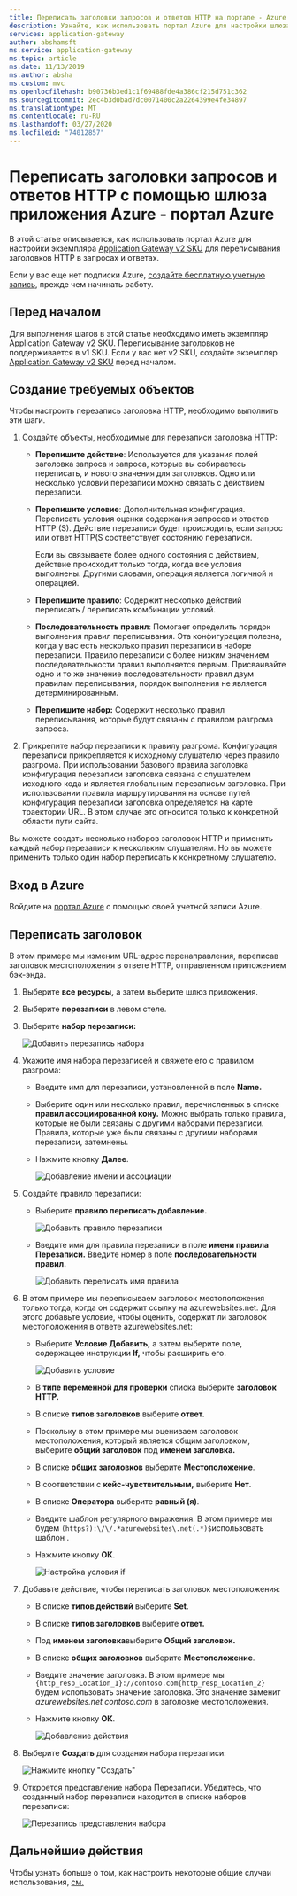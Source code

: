 ```yaml
---
title: Переписать заголовки запросов и ответов HTTP на портале - Azure Application Gateway
description: Узнайте, как использовать портал Azure для настройки шлюза приложения Azure для переписывания заголовков HTTP в запросах и ответах, проходящих через шлюз
services: application-gateway
author: abshamsft
ms.service: application-gateway
ms.topic: article
ms.date: 11/13/2019
ms.author: absha
ms.custom: mvc
ms.openlocfilehash: b90736b3ed1c1f69488fde4a386cf215d751c362
ms.sourcegitcommit: 2ec4b3d0bad7dc0071400c2a2264399e4fe34897
ms.translationtype: MT
ms.contentlocale: ru-RU
ms.lasthandoff: 03/27/2020
ms.locfileid: "74012857"
---
```

# <a name="rewrite-http-request-and-response-headers-with-azure-application-gateway---azure-portal"></a>Переписать заголовки запросов и ответов HTTP с помощью шлюза приложения Azure - портал Azure

В этой статье описывается, как использовать портал Azure для настройки экземпляра [Application Gateway v2 SKU](<https://docs.microsoft.com/azure/application-gateway/application-gateway-autoscaling-zone-redundant>) для переписывания заголовков HTTP в запросах и ответах.

Если у вас еще нет подписки Azure, [создайте бесплатную учетную запись](https://azure.microsoft.com/free/?WT.mc_id=A261C142F), прежде чем начинать работу.

## <a name="before-you-begin"></a>Перед началом

Для выполнения шагов в этой статье необходимо иметь экземпляр Application Gateway v2 SKU. Переписывание заголовков не поддерживается в v1 SKU. Если у вас нет v2 SKU, создайте экземпляр [Application Gateway v2 SKU](https://docs.microsoft.com/azure/application-gateway/tutorial-autoscale-ps) перед началом.

## <a name="create-required-objects"></a>Создание требуемых объектов

Чтобы настроить перезапись заголовка HTTP, необходимо выполнить эти шаги.

1. Создайте объекты, необходимые для перезаписи заголовка HTTP:

   - **Перепишите действие**: Используется для указания полей заголовка запроса и запроса, которые вы собираетесь переписать, и нового значения для заголовков. Одно или несколько условий перезаписи можно связать с действием перезаписи.

   - **Перепишите условие**: Дополнительная конфигурация. Переписать условия оценки содержания запросов и ответов HTTP (S). Действие перезаписи будет происходить, если запрос или ответ HTTP(S соответствует состоянию перезаписи.

     Если вы связываете более одного состояния с действием, действие происходит только тогда, когда все условия выполнены. Другими словами, операция является логичной и операцией.

   - **Перепишите правило**: Содержит несколько действий переписать / переписать комбинации условий.

   - **Последовательность правил**: Помогает определить порядок выполнения правил переписывания. Эта конфигурация полезна, когда у вас есть несколько правил перезаписи в наборе перезаписи. Правило перезаписи с более низким значением последовательности правил выполняется первым. Присваивайте одно и то же значение последовательности правил двум правилам переписывания, порядок выполнения не является детерминированным.

   - **Перепишите набор:** Содержит несколько правил переписывания, которые будут связаны с правилом разгрома запроса.

2. Прикрепите набор перезаписи к правилу разгрома. Конфигурация перезаписи прикрепляется к исходному слушателю через правило разгрома. При использовании базового правила заголовка конфигурация перезаписи заголовка связана с слушателем исходного кода и является глобальным перезаписьм заголовка. При использовании правила маршрутирования на основе путей конфигурация перезаписи заголовка определяется на карте траектории URL. В этом случае это относится только к конкретной области пути сайта.

Вы можете создать несколько наборов заголовок HTTP и применить каждый набор перезаписи к нескольким слушателям. Но вы можете применить только один набор переписать к конкретному слушателю.

## <a name="sign-in-to-azure"></a>Вход в Azure

Войдите на [портал Azure](https://portal.azure.com/) с помощью своей учетной записи Azure.

## <a name="configure-header-rewrite"></a>Переписать заголовок

В этом примере мы изменим URL-адрес перенаправления, переписав заголовок местоположения в ответе HTTP, отправленном приложением бэк-энда.

1. Выберите **все ресурсы,** а затем выберите шлюз приложения.

2. Выберите **перезаписи** в левом стеле.

3. Выберите **набор перезаписи:**

   ![Добавить перезапись набора](media/rewrite-http-headers-portal/add-rewrite-set.png)

4. Укажите имя набора перезаписей и свяжете его с правилом разгрома:

   - Введите имя для перезаписи, установленной в поле **Name.**
   - Выберите один или несколько правил, перечисленных в списке **правил ассоциированной кону.** Можно выбрать только правила, которые не были связаны с другими наборами перезаписи. Правила, которые уже были связаны с другими наборами перезаписи, затемнены.
   - Нажмите кнопку **Далее**.
   
     ![Добавление имени и ассоциации](media/rewrite-http-headers-portal/name-and-association.png)

5. Создайте правило перезаписи:

   - Выберите **правило переписать добавление.**

     ![Добавить правило перезаписи](media/rewrite-http-headers-portal/add-rewrite-rule.png)

   - Введите имя для правила перезаписи в поле **имени правила Перезаписи.** Введите номер в поле **последовательности правил.**

     ![Добавить переписать имя правила](media/rewrite-http-headers-portal/rule-name.png)

6. В этом примере мы переписываем заголовок местоположения только тогда, когда он содержит ссылку на azurewebsites.net. Для этого добавьте условие, чтобы оценить, содержит ли заголовок местоположения в ответе azurewebsites.net:

   - Выберите **Условие Добавить,** а затем выберите поле, содержащее инструкции **If,** чтобы расширить его.

     ![Добавить условие](media/rewrite-http-headers-portal/add-condition.png)

   - В **типе переменной для проверки** списка выберите **заголовок HTTP.**

   - В списке **типов заголовков** выберите **ответ.**

   - Поскольку в этом примере мы оцениваем заголовок местоположения, который является общим заголовком, выберите **общий заголовок** под **именем заголовка.**

   - В списке **общих заголовков** выберите **Местоположение**.

   - В соответствии с **кейс-чувствительным,** выберите **Нет**.

   - В списке **Оператора** выберите **равный (я)**.

   - Введите шаблон регулярного выражения. В этом примере мы будем `(https?):\/\/.*azurewebsites\.net(.*)$`использовать шаблон .

   - Нажмите кнопку **ОК**.

     ![Настройка условия if](media/rewrite-http-headers-portal/condition.png)

7. Добавьте действие, чтобы переписать заголовок местоположения:

   - В списке **типов действий** выберите **Set**.

   - В списке **типов заголовков** выберите **ответ.**

   - Под **именем заголовка**выберите **Общий заголовок.**

   - В списке **общих заголовков** выберите **Местоположение**.

   - Введите значение заголовка. В этом примере мы `{http_resp_Location_1}://contoso.com{http_resp_Location_2}` будем использовать значение заголовка. Это значение заменит *azurewebsites.net* *contoso.com* в заголовке местоположения.

   - Нажмите кнопку **ОК**.

     ![Добавление действия](media/rewrite-http-headers-portal/action.png)

8. Выберите **Создать** для создания набора перезаписи:

   ![Нажмите кнопку "Создать"](media/rewrite-http-headers-portal/create.png)

9. Откроется представление набора Перезаписи. Убедитесь, что созданный набор перезаписи находится в списке наборов перезаписи:

   ![Перезапись представления набора](media/rewrite-http-headers-portal/rewrite-set-list.png)

## <a name="next-steps"></a>Дальнейшие действия

Чтобы узнать больше о том, как настроить некоторые общие случаи использования, [см.](https://docs.microsoft.com/azure/application-gateway/rewrite-http-headers)